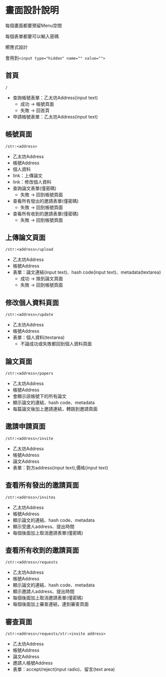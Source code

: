 # 畫面設計說明

每個畫面都要預留Menu空間

每個表單都要可以輸入密碼

嚮應式設計

會用到`<input type="hidden" name="" value="">`

## 首頁

`/`

* 查詢帳號表單：乙太坊Address(input text)
    - 成功 -> 帳號頁面
    - 失敗 -> 回首頁
* 申請帳號表單：乙太坊Address(input text)

## 帳號頁面

`/str:<address>`

* 乙太坊Address
* 帳號Address
* 個人資料
* link：上傳論文
* link：修改個人資料
* 查詢論文表單(僅密碼)
    - 失敗 -> 回到帳號頁面 
* 查看所有發出的邀請表單(僅密碼)
    - 失敗 -> 回到帳號頁面
* 查看所有收到的邀請表單(僅密碼)
    - 失敗 -> 回到帳號頁面

## 上傳論文頁面

`/str:<address>/upload`

* 乙太坊Address
* 帳號Address
* 表單：論文連結(input text)、hash code(input text)、metadata(textarea)
    - 成功 -> 換到論文頁面
    - 失敗 -> 回到帳號頁面

## 修改個人資料頁面

`/str:<address>/update`

* 乙太坊Address
* 帳號Address
* 表單：個人資料(textarea)
    - 不論成功或失敗都回到個人資料頁面

## 論文頁面

`/str:<address>/papers`

* 乙太坊Address
* 帳號Address
* 會顯示該帳號下的所有論文
* 顯示論文的連結、hash code、metadata
* 每篇論文後加上邀請連結，轉跳到邀請頁面

## 邀請申請頁面

`/str:<address>/invite`

* 乙太坊Address
* 帳號Address
* 論文Address
* 表單：對方address(input text),價格(input text)

## 查看所有發出的邀請頁面

`/str:<address>/invites`

* 乙太坊Address
* 帳號Address
* 顯示論文的連結、hash code、metadata
* 顯示受邀人address、提出時間
* 每個後面加上取消邀請表單(僅密碼)

## 查看所有收到的邀請頁面

`/str:<address>/requests`

* 乙太坊Address
* 帳號Address
* 顯示論文的連結、hash code、metadata
* 顯示邀請人address、提出時間
* 每個後面加上取消邀請表單(僅密碼)
* 每個後面加上審查連結，連到審查頁面

## 審查頁面

`/str:<address>/requests/str:<invite address>`

* 乙太坊Address
* 帳號Address
* 論文Address
* 邀請人帳號Address
* 表單：accept/reject(input radio)、留言(text area)

